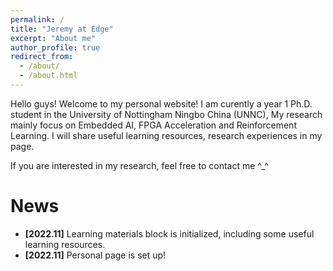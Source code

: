 ```yaml
---
permalink: /
title: "Jeremy at Edge"
excerpt: "About me"
author_profile: true
redirect_from: 
  - /about/
  - /about.html
---
```


Hello guys! Welcome to my personal website! I am curently a year 1 Ph.D. student in the University of Nottingham Ningbo China (UNNC), My research mainly focus on Embedded AI, FPGA Acceleration and Reinforcement Learning. I will share useful learning resources, research experiences in my page. 

If you are interested in my research, feel free to contact me ^_^

News
======
* **[2022.11]** Learning materials block is initialized, including some useful learning resources.
* **[2022.11]** Personal page is set up!
